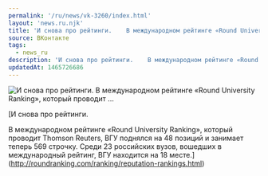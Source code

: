 ```yaml
---
permalink: '/ru/news/vk-3260/index.html'
layout: 'news.ru.njk'
title: 'И снова про рейтинги.    В международном рейтинге «Round University Ranking», который проводит …'
source: ВКонтакте
tags:
  - news_ru
description: 'И снова про рейтинги.    В международном рейтинге «Round University Ranking», который проводит …'
updatedAt: 1465726686
---
```

![И снова про рейтинги.    В международном рейтинге «Round University Ranking», который проводит …](https://sun9-18.userapi.com/c633229/v633229484/30cf5/mbPp3a9ilag.jpg)

[И снова про рейтинги.

В международном рейтинге «Round University Ranking», который проводит Thomson Reuters, ВГУ поднялся на 48 позиций и занимает теперь 569 строчку. Среди 23 российских вузов, вошедших в международный рейтинг, ВГУ находится на 18 месте.](http://roundranking.com/ranking/reputation-rankings.html)
